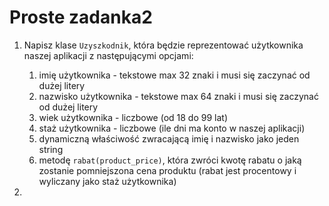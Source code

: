# Proste zadanka2

1. Napisz klase `Uzyszkodnik`, która będzie reprezentować użytkownika naszej aplikacji z następującymi opcjami:
    1. imię użytkownika - tekstowe max 32 znaki i musi się zaczynać od dużej litery
    2. nazwisko użytkownika - tekstowe max 64 znaki i musi się zaczynać od dużej litery
    3. wiek użytkownika - liczbowe (od 18 do 99 lat)
    4. staż użytkownika - liczbowe (ile dni ma konto w naszej aplikacji)
    5. dynamiczną właściwość zwracającą imię i nazwisko jako jeden string
    6. metodę `rabat(product_price)`, która zwróci kwotę rabatu o jaką zostanie pomniejszona cena produktu (rabat jest procentowy i wyliczany jako staż użytkownika)

2. 